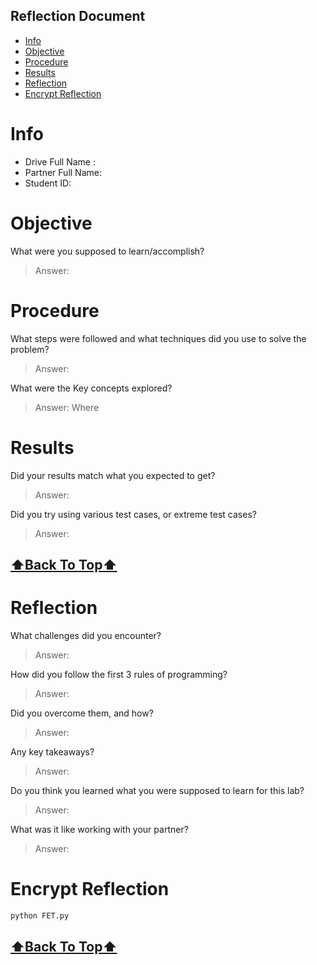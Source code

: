 <h2> Reflection Document </h2>

<!-- TOC -->
* [Info](#info)
* [Objective](#objective)
* [Procedure](#procedure)
* [Results](#results)
* [Reflection](#reflection)
* [Encrypt Reflection](#encrypt-reflection)
<!-- TOC -->

# Info

- Drive Full Name  :
- Partner Full Name:
- Student ID: 


# Objective

What were you supposed to learn/accomplish?

> Answer:

# Procedure

What steps were followed and what techniques did you use to solve the problem?

> Answer:

What were the Key concepts explored?

> Answer:
Where

# Results

Did your results match what you expected to get?

> Answer:

Did you try using various test cases, or extreme test cases?

> Answer:

[<h2>⬆Back To Top⬆</h2>](#info)

# Reflection

What challenges did you encounter?

> Answer:

How did you follow the first 3 rules of programming?

> Answer:

Did you overcome them, and how?

> Answer:

Any key takeaways?

> Answer:

Do you think you learned what you were supposed to learn for this lab?

> Answer:

What was it like working with your partner?

> Answer:

# Encrypt Reflection
```bash
python FET.py
```
[<h2>⬆Back To Top⬆</h2>](#info)